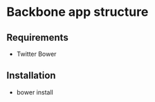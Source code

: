 Backbone app structure
======================


Requirements
------------

* Twitter Bower

Installation
------------

* bower install